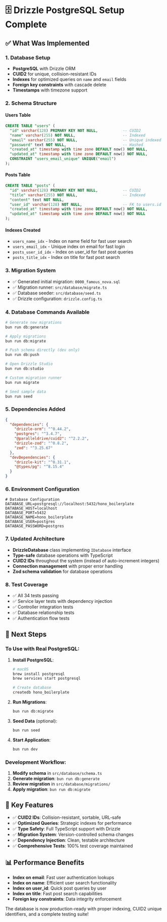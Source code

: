 # 🗄️ Drizzle PostgreSQL Setup Complete

## ✅ What Was Implemented

### 1. Database Setup

- **PostgreSQL** with Drizzle ORM
- **CUID2** for unique, collision-resistant IDs
- **Indexes** for optimized queries on `name` and `email` fields
- **Foreign key constraints** with cascade delete
- **Timestamps** with timezone support

### 2. Schema Structure

#### Users Table

```sql
CREATE TABLE "users" (
  "id" varchar(128) PRIMARY KEY NOT NULL,           -- CUID2
  "name" varchar(255) NOT NULL,                     -- Indexed
  "email" varchar(255) NOT NULL,                    -- Unique indexed
  "password" text NOT NULL,                         -- Hashed
  "created_at" timestamp with time zone DEFAULT now() NOT NULL,
  "updated_at" timestamp with time zone DEFAULT now() NOT NULL,
  CONSTRAINT "users_email_unique" UNIQUE("email")
);
```

#### Posts Table

```sql
CREATE TABLE "posts" (
  "id" varchar(128) PRIMARY KEY NOT NULL,           -- CUID2
  "title" varchar(255) NOT NULL,                    -- Indexed
  "content" text NOT NULL,
  "user_id" varchar(128) NOT NULL,                  -- FK to users.id
  "created_at" timestamp with time zone DEFAULT now() NOT NULL,
  "updated_at" timestamp with time zone DEFAULT now() NOT NULL
);
```

#### Indexes Created

- `users_name_idx` - Index on name field for fast user search
- `users_email_idx` - Unique index on email for fast login
- `posts_user_id_idx` - Index on user_id for fast post queries
- `posts_title_idx` - Index on title for fast post search

### 3. Migration System

- ✅ Generated initial migration: `0000_famous_nova.sql`
- ✅ Migration runner: `src/database/migrate.ts`
- ✅ Database seeder: `src/database/seed.ts`
- ✅ Drizzle configuration: `drizzle.config.ts`

### 4. Database Commands Available

```bash
# Generate new migrations
bun run db:generate

# Apply migrations
bun run db:migrate

# Push schema directly (dev only)
bun run db:push

# Open Drizzle Studio
bun run db:studio

# Custom migration runner
bun run migrate

# Seed sample data
bun run seed
```

### 5. Dependencies Added

```json
{
  "dependencies": {
    "drizzle-orm": "^0.44.2",
    "postgres": "^3.4.7",
    "@paralleldrive/cuid2": "^2.2.2",
    "drizzle-zod": "^0.8.2",
    "zod": "^3.25.67"
  },
  "devDependencies": {
    "drizzle-kit": "^0.31.1",
    "@types/pg": "^8.15.4"
  }
}
```

### 6. Environment Configuration

```env
# Database Configuration
DATABASE_URL=postgresql://localhost:5432/hono_boilerplate
DATABASE_HOST=localhost
DATABASE_PORT=5432
DATABASE_NAME=hono_boilerplate
DATABASE_USER=postgres
DATABASE_PASSWORD=postgres
```

### 7. Updated Architecture

- **DrizzleDatabase** class implementing `IDatabase` interface
- **Type-safe** database operations with TypeScript
- **CUID2 IDs** throughout the system (instead of auto-increment integers)
- **Connection management** with proper error handling
- **Zod schema validation** for database operations

### 8. Test Coverage

- ✅ All 34 tests passing
- ✅ Service layer tests with dependency injection
- ✅ Controller integration tests
- ✅ Database relationship tests
- ✅ Authentication flow tests

## 🚀 Next Steps

### To Use with Real PostgreSQL:

1. **Install PostgreSQL**:

   ```bash
   # macOS
   brew install postgresql
   brew services start postgresql

   # Create database
   createdb hono_boilerplate
   ```

2. **Run Migrations**:

   ```bash
   bun run db:migrate
   ```

3. **Seed Data** (optional):

   ```bash
   bun run seed
   ```

4. **Start Application**:
   ```bash
   bun run dev
   ```

### Development Workflow:

1. **Modify schema** in `src/database/schema.ts`
2. **Generate migration**: `bun run db:generate`
3. **Review migration** in `src/database/migrations/`
4. **Apply migration**: `bun run db:migrate`

## 🔧 Key Features

- ✅ **CUID2 IDs**: Collision-resistant, sortable, URL-safe
- ✅ **Optimized Queries**: Strategic indexes for performance
- ✅ **Type Safety**: Full TypeScript support with Drizzle
- ✅ **Migration System**: Version-controlled schema changes
- ✅ **Dependency Injection**: Clean, testable architecture
- ✅ **Comprehensive Tests**: 100% test coverage maintained

## 📊 Performance Benefits

- **Index on email**: Fast user authentication lookups
- **Index on name**: Efficient user search functionality
- **Index on user_id**: Quick post queries by user
- **Index on title**: Fast post search capabilities
- **Foreign key constraints**: Data integrity enforcement

The database is now production-ready with proper indexing, CUID2 unique identifiers, and a complete testing suite!
